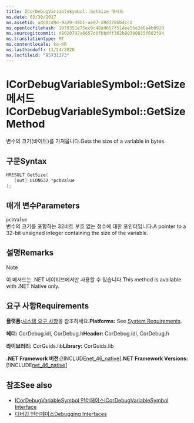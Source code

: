 ```yaml
---
title: ICorDebugVariableSymbol::GetSize 메서드
ms.date: 03/30/2017
ms.assetid: add0cd9d-9a29-49b1-ae07-d9d3786b4ccd
ms.openlocfilehash: 1079351e75ec9c48a9657f514ee56e2e6a4b0920
ms.sourcegitcommit: d8020797a6657d0fbbdff362b80300815f682f94
ms.translationtype: MT
ms.contentlocale: ko-KR
ms.lasthandoff: 11/24/2020
ms.locfileid: "95731373"
---
```

# <a name="icordebugvariablesymbolgetsize-method"></a><span data-ttu-id="d8f6b-102">ICorDebugVariableSymbol::GetSize 메서드</span><span class="sxs-lookup"><span data-stu-id="d8f6b-102">ICorDebugVariableSymbol::GetSize Method</span></span>

<span data-ttu-id="d8f6b-103">변수의 크기(바이트)를 가져옵니다.</span><span class="sxs-lookup"><span data-stu-id="d8f6b-103">Gets the size of a variable in bytes.</span></span>  
  
## <a name="syntax"></a><span data-ttu-id="d8f6b-104">구문</span><span class="sxs-lookup"><span data-stu-id="d8f6b-104">Syntax</span></span>  
  
```cpp  
HRESULT GetSize(  
   [out] ULONG32 *pcbValue  
);  
```  
  
## <a name="parameters"></a><span data-ttu-id="d8f6b-105">매개 변수</span><span class="sxs-lookup"><span data-stu-id="d8f6b-105">Parameters</span></span>  

 `pcbValue`  
 <span data-ttu-id="d8f6b-106">변수의 크기를 포함하는 32비트 부호 없는 정수에 대한 포인터입니다.</span><span class="sxs-lookup"><span data-stu-id="d8f6b-106">A pointer to a 32-bit unsigned integer containing the size of the variable.</span></span>  
  
## <a name="remarks"></a><span data-ttu-id="d8f6b-107">설명</span><span class="sxs-lookup"><span data-stu-id="d8f6b-107">Remarks</span></span>  
  
> [!NOTE]
> <span data-ttu-id="d8f6b-108">이 메서드는 .NET 네이티브에서만 사용할 수 있습니다.</span><span class="sxs-lookup"><span data-stu-id="d8f6b-108">This method is available with .NET Native only.</span></span>  
  
## <a name="requirements"></a><span data-ttu-id="d8f6b-109">요구 사항</span><span class="sxs-lookup"><span data-stu-id="d8f6b-109">Requirements</span></span>  

 <span data-ttu-id="d8f6b-110">**플랫폼:**[시스템 요구 사항](../../get-started/system-requirements.md)을 참조하세요.</span><span class="sxs-lookup"><span data-stu-id="d8f6b-110">**Platforms:** See [System Requirements](../../get-started/system-requirements.md).</span></span>  
  
 <span data-ttu-id="d8f6b-111">**헤더:** CorDebug.idl, CorDebug.h</span><span class="sxs-lookup"><span data-stu-id="d8f6b-111">**Header:** CorDebug.idl, CorDebug.h</span></span>  
  
 <span data-ttu-id="d8f6b-112">**라이브러리:** CorGuids.lib</span><span class="sxs-lookup"><span data-stu-id="d8f6b-112">**Library:** CorGuids.lib</span></span>  
  
 <span data-ttu-id="d8f6b-113">**.NET Framework 버전:**[!INCLUDE[net_46_native](../../../../includes/net-46-native-md.md)]</span><span class="sxs-lookup"><span data-stu-id="d8f6b-113">**.NET Framework Versions:** [!INCLUDE[net_46_native](../../../../includes/net-46-native-md.md)]</span></span>  
  
## <a name="see-also"></a><span data-ttu-id="d8f6b-114">참조</span><span class="sxs-lookup"><span data-stu-id="d8f6b-114">See also</span></span>

- [<span data-ttu-id="d8f6b-115">ICorDebugVariableSymbol 인터페이스</span><span class="sxs-lookup"><span data-stu-id="d8f6b-115">ICorDebugVariableSymbol Interface</span></span>](icordebugvariablesymbol-interface.md)
- [<span data-ttu-id="d8f6b-116">디버깅 인터페이스</span><span class="sxs-lookup"><span data-stu-id="d8f6b-116">Debugging Interfaces</span></span>](debugging-interfaces.md)
